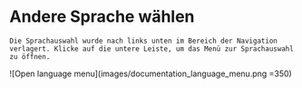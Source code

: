 # Andere Sprache wählen

```{note}
Die Sprachauswahl wurde nach links unten im Bereich der Navigation verlagert. Klicke auf die untere Leiste, um das Menü zur Sprachauswahl zu öffnen.
```

![Open language menu](images/documentation_language_menu.png =350)
